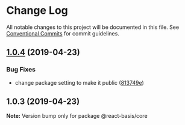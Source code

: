 # Change Log

All notable changes to this project will be documented in this file.
See [Conventional Commits](https://conventionalcommits.org) for commit guidelines.

## [1.0.4](https://github.com/gmukul01/component-library-ts-boilerplate/compare/@react-basis/core@1.0.3...@react-basis/core@1.0.4) (2019-04-23)


### Bug Fixes

* change package setting to make it public ([813749e](https://github.com/gmukul01/component-library-ts-boilerplate/commit/813749e))





## 1.0.3 (2019-04-23)

**Note:** Version bump only for package @react-basis/core

